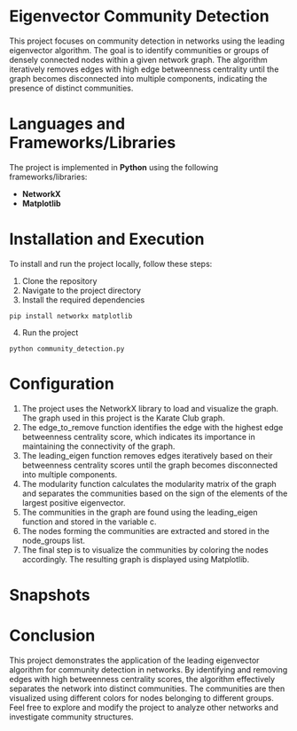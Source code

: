 # Eigenvector Community Detection
This project focuses on community detection in networks using the leading eigenvector algorithm. The goal is to identify communities or groups of densely connected nodes within a given network graph. The algorithm iteratively removes edges with high edge betweenness centrality until the graph becomes disconnected into multiple components, indicating the presence of distinct communities.

# Languages and Frameworks/Libraries
The project is implemented in **Python** using the following frameworks/libraries:

* **NetworkX**
* **Matplotlib**

# Installation and Execution
To install and run the project locally, follow these steps:
1. Clone the repository
2. Navigate to the project directory
3. Install the required dependencies
```
pip install networkx matplotlib
```
4. Run the project
```
python community_detection.py
```

# Configuration
1. The project uses the NetworkX library to load and visualize the graph. The graph used in this project is the Karate Club graph.
2. The edge_to_remove function identifies the edge with the highest edge betweenness centrality score, which indicates its importance in maintaining the connectivity of the graph.
3. The leading_eigen function removes edges iteratively based on their betweenness centrality scores until the graph becomes disconnected into multiple components.
4. The modularity function calculates the modularity matrix of the graph and separates the communities based on the sign of the elements of the largest positive eigenvector.
5. The communities in the graph are found using the leading_eigen function and stored in the variable c.
6. The nodes forming the communities are extracted and stored in the node_groups list.
7. The final step is to visualize the communities by coloring the nodes accordingly. The resulting graph is displayed using Matplotlib.

# Snapshots


# Conclusion
This project demonstrates the application of the leading eigenvector algorithm for community detection in networks. By identifying and removing edges with high betweenness centrality scores, the algorithm effectively separates the network into distinct communities. The communities are then visualized using different colors for nodes belonging to different groups. Feel free to explore and modify the project to analyze other networks and investigate community structures.
